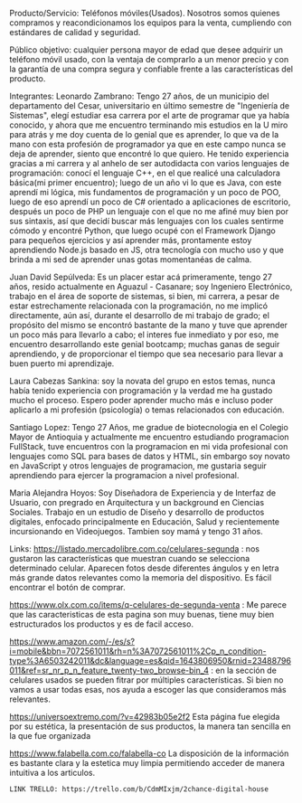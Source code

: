 Producto/Servicio: Teléfonos móviles(Usados). Nosotros somos quienes compramos y reacondicionamos los equipos para la venta, cumpliendo con estándares de calidad y seguridad.

Público objetivo: cualquier persona mayor de edad que desee adquirir un teléfono móvil usado, con la ventaja de comprarlo a un menor precio y con la garantía de una compra segura y confiable frente a las características del producto.

Integrantes:
    Leonardo Zambrano: Tengo 27 años, de un municipio del departamento del Cesar, universitario en último semestre de "Ingeniería de Sistemas", elegí estudiar esa carrera por el arte de programar que ya había conocido, y ahora que me encuentro terminando mis estudios en la U miro para atrás y me doy cuenta de lo genial que es aprender, lo que va de la mano con esta profesión de programador ya que en este campo nunca se deja de aprender, siento que encontré lo que quiero. He tenido experiencia gracias a mi carrera y al anhelo de ser autodidacta con varios lenguajes de programación: conocí el lenguaje C++, en el que realicé una calculadora básica(mi primer encuentro); luego de un año vi lo que es Java, con este aprendí mi lógica, mis fundamentos de programación y un poco de POO, luego de eso aprendí un poco de C# orientado a aplicaciones de escritorio, después un poco de PHP un lenguaje con el que no me afiné muy bien por sus sintaxis, así que decidí buscar más lenguajes con los cuales sentirme cómodo y encontré Python, que luego ocupé con el Framework Django para pequeños ejercicios y así aprender más, prontamente estoy aprendiendo Node.js basado en JS, otra tecnología con mucho uso y que brinda a mi sed de aprender unas gotas momentanéas de calma.

   Juan David Sepúlveda: Es un placer estar acá primeramente, tengo 27 años, resido actualmente en Aguazul - Casanare; soy Ingeniero Electrónico, trabajo en el área de soporte de sistemas, si bien, mi carrera, a pesar de estar estrechamente relacionada con la programación, no me implicó directamente, aún así, durante el desarrollo de mi trabajo de grado; el propósito del mismo se encontró bastante de la mano y tuve que aprender un poco más para llevarlo a cabo; el interes fue inmediato y por eso, me encuentro desarrollando este genial bootcamp; muchas ganas de seguir aprendiendo, y de proporcionar el tiempo que sea necesario para llevar a buen puerto mi aprendizaje.

   Laura Cabezas Sankina: soy la novata del grupo en estos temas, nunca había tenido experiencia con programación y la verdad me ha gustado mucho el proceso. Espero poder aprender mucho más e incluso poder aplicarlo a mi profesión (psicología) o temas relacionados con educación. 

   Santiago Lopez: Tengo 27 Años, me gradue de biotecnologia en el Colegio Mayor de Antioquia y actualmente me encuentro estudiando programacion FullStack, tuve encuentros con la programacion en mi vida profesional con lenguajes como SQL para bases de datos y HTML, sin embargo soy novato en JavaScript y otros lenguajes de programacion, me gustaria seguir aprendiendo para ejercer la programacion a nivel profesional.
    
   Maria Alejandra Hoyos: Soy Diseñadora de Experiencia y de Interfaz de Usuario, con pregrado en Arquitectura y un background en Ciencias Sociales. Trabajo en un estudio de Diseño y desarrollo de productos digitales, enfocado principalmente en Educación, Salud y recientemente incursionando en Videojuegos.
Tambien soy mamá y tengo 31 años. 

Links:
    https://listado.mercadolibre.com.co/celulares-segunda : nos gustaron las características que muestran cuando se selecciona determinado celular. Aparecen fotos desde diferentes ángulos y en letra más grande datos relevantes como la memoria del dispositivo. Es fácil encontrar el botón de comprar.

   https://www.olx.com.co/items/q-celulares-de-segunda-venta : Me parece que las caracteristicas de esta pagina son muy buenas, tiene muy bien estructurados los productos y es de facil acceso.

   https://www.amazon.com/-/es/s?i=mobile&bbn=7072561011&rh=n%3A7072561011%2Cp_n_condition-type%3A6503242011&dc&language=es&qid=1643806950&rnid=23488796011&ref=sr_nr_p_n_feature_twenty-two_browse-bin_4 : en la sección de celulares usados se pueden fitrar por múltiples características. Si bien no vamos a usar todas esas, nos ayuda a escoger las que consideramos más relevantes.
 
   https://universoextremo.com/?v=42983b05e2f2 
   Esta página fue elegida por su estética, la presentación de sus productos, la manera tan sencilla en la que fue organizada
   
   https://www.falabella.com.co/falabella-co La disposición de la información es bastante clara y la estetica muy limpia permitiendo acceder de manera intuitiva a los articulos.


    LINK TRELLO: https://trello.com/b/CdmMIxjm/2chance-digital-house 